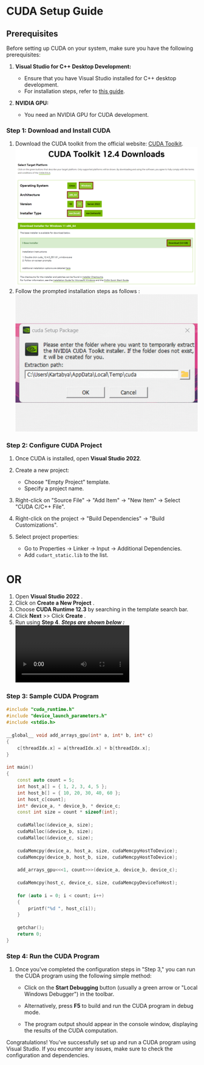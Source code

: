 # CUDA Setup Guide

## Prerequisites

Before setting up CUDA on your system, make sure you have the following prerequisites:

1. **Visual Studio for C++ Desktop Development:**
   - Ensure that you have Visual Studio installed for C++ desktop development.
   - For installation steps, refer to [this guide](https://github.com/kartabyakrishna/Data-Science-Engineering/blob/main/6th-Semester/PP-Lab/Week06/MPI-Setup.md).

2. **NVIDIA GPU:**
   - You need an NVIDIA GPU for CUDA development.

### Step 1: Download and Install CUDA

1. Download the CUDA toolkit from the official website: [CUDA Toolkit](https://developer.nvidia.com/cuda-downloads).
![Cuda_download](https://github.com/kartabyakrishna/KartabyaKrishna/blob/main/Assets/cuda-Install/cuda-downlaod.png)
2. Follow the prompted installation steps as follows : 
![Cuda_install](https://github.com/kartabyakrishna/KartabyaKrishna/blob/main/Assets/cuda-Install/CUDA-install.gif)
### Step 2: Configure CUDA Project

1. Once CUDA is installed, open **Visual Studio 2022**.

2. Create a new project:
   - Choose "Empty Project" template.
   - Specify a project name.

3. Right-click on "Source File" -> "Add Item" -> "New Item" -> Select "CUDA C/C++ File".

4. Right-click on the project -> "Build Dependencies" -> "Build Customizations".

5. Select project properties:
   - Go to Properties -> Linker -> Input -> Additional Dependencies.
   - Add `cudart_static.lib` to the list.

# OR
1. Open **Visual Studio 2022** .
2. Click on **Create a New Project** .
3. Choose **CUDA Runtime 12.3** by searching in the template search bar.
4. Click **Next** >> Click **Create** .
5. Run using **Step 4**.
***Steps are shown below :***
![Cuda_Configure](https://github.com/kartabyakrishna/KartabyaKrishna/blob/main/Assets/cuda-Install/cuda-ProjectSetup.mp4)
### Step 3: Sample CUDA Program

```cpp
#include "cuda_runtime.h"
#include "device_launch_parameters.h"
#include <stdio.h>

__global__ void add_arrays_gpu(int* a, int* b, int* c)
{
    c[threadIdx.x] = a[threadIdx.x] + b[threadIdx.x];
}

int main()
{
    const auto count = 5;
    int host_a[] = { 1, 2, 3, 4, 5 };
    int host_b[] = { 10, 20, 30, 40, 60 };
    int host_c[count];
    int* device_a, * device_b, * device_c;
    const int size = count * sizeof(int);

    cudaMalloc(&device_a, size);
    cudaMalloc(&device_b, size);
    cudaMalloc(&device_c, size);

    cudaMemcpy(device_a, host_a, size, cudaMemcpyHostToDevice);
    cudaMemcpy(device_b, host_b, size, cudaMemcpyHostToDevice);

    add_arrays_gpu<<<1, count>>>(device_a, device_b, device_c);

    cudaMemcpy(host_c, device_c, size, cudaMemcpyDeviceToHost);

    for (auto i = 0; i < count; i++)
    {
        printf("%d ", host_c[i]);
    }

    getchar();
    return 0;
}
```
### Step 4: Run the CUDA Program

1. Once you've completed the configuration steps in "Step 3," you can run the CUDA program using the following simple method:

   - Click on the **Start Debugging** button (usually a green arrow or "Local Windows Debugger") in the toolbar.

   - Alternatively, press **F5** to build and run the CUDA program in debug mode.

   - The program output should appear in the console window, displaying the results of the CUDA computation.

Congratulations! You've successfully set up and run a CUDA program using Visual Studio. If you encounter any issues, make sure to check the configuration and dependencies.
